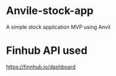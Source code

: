 # Anvile-stock-app
A simple stock application MVP using Anvil


# Finhub API used
https://finnhub.io/dashboard

